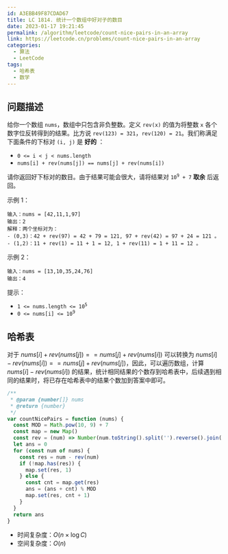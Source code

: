 ```yaml
---
id: A3EBB49F87CDAD67
title: LC 1814. 统计一个数组中好对子的数目
date: 2023-01-17 19:21:45
permalink: /algorithm/leetcode/count-nice-pairs-in-an-array
link: https://leetcode.cn/problems/count-nice-pairs-in-an-array
categories:
  - 算法
  - LeetCode
tags:
  - 哈希表
  - 数学
---
```


<Level :type='2'/>

## 问题描述

给你一个数组 `nums`，数组中只包含非负整数。定义 `rev(x)` 的值为将整数 `x` 各个数字位反转得到的结果。比方说 `rev(123) = 321`，`rev(120) = 21`。我们称满足下面条件的下标对 `(i, j)` 是 **好的** ：

- `0 <= i < j < nums.length`
- `nums[i] + rev(nums[j]) == nums[j] + rev(nums[i])`

请你返回好下标对的数目。由于结果可能会很大，请将结果对 <code>10<sup>9</sup> + 7</code> **取余** 后返回。

示例 1：

```text
输入：nums = [42,11,1,97]
输出：2
解释：两个坐标对为：
- (0,3)：42 + rev(97) = 42 + 79 = 121, 97 + rev(42) = 97 + 24 = 121 。
- (1,2)：11 + rev(1) = 11 + 1 = 12, 1 + rev(11) = 1 + 11 = 12 。
```

示例 2：

```text
输入：nums = [13,10,35,24,76]
输出：4
```

提示：

- <code>1 <= nums.length <= 10<sup>5</sup></code>
- <code>0 <= nums[i] <= 10<sup>9</sup></code>

## 哈希表

对于 $nums[i] + rev(nums[j]) == nums[j] + rev(nums[i])$ 可以转换为 $nums[i] - rev(nums[i]) == nums[j] + rev(nums[j])$，因此，可以遍历数组，计算 $nums[i] - rev(nums[i])$ 的结果，统计相同结果的个数存到哈希表中，后续遇到相同的结果时，将已存在哈希表中的结果个数加到答案中即可。

```javascript
/**
 * @param {number[]} nums
 * @return {number}
 */
var countNicePairs = function (nums) {
  const MOD = Math.pow(10, 9) + 7
  const map = new Map()
  const rev = (num) => Number(num.toString().split('').reverse().join(''))
  let ans = 0
  for (const num of nums) {
    const res = num - rev(num)
    if (!map.has(res)) {
      map.set(res, 1)
    } else {
      const cnt = map.get(res)
      ans = (ans + cnt) % MOD
      map.set(res, cnt + 1)
    }
  }
  return ans
}
```

- 时间复杂度：$O(n \times \log{C})$
- 空间复杂度：$O(n)$
